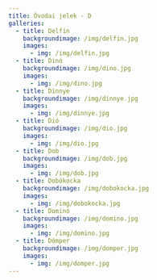```yaml
---
title: Óvodai jelek - D
galleries:
  - title: Delfin
    backgroundimage: /img/delfin.jpg
    images: 
      - img: /img/delfin.jpg
  - title: Dinó
    backgroundimage: /img/dino.jpg
    images: 
      - img: /img/dino.jpg
  - title: Dinnye
    backgroundimage: /img/dinnye.jpg
    images: 
      - img: /img/dinnye.jpg
  - title: Dió
    backgroundimage: /img/dio.jpg
    images: 
      - img: /img/dio.jpg
  - title: Dob
    backgroundimage: /img/dob.jpg
    images: 
      - img: /img/dob.jpg
  - title: Dobókocka
    backgroundimage: /img/dobokocka.jpg
    images: 
      - img: /img/dobokocka.jpg
  - title: Dominó
    backgroundimage: /img/domino.jpg
    images: 
      - img: /img/domino.jpg
  - title: Dömper
    backgroundimage: /img/domper.jpg
    images: 
      - img: /img/domper.jpg
---
```

  
